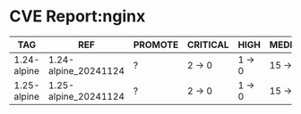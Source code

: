 # CVE Report:nginx
|     TAG     |         REF          | PROMOTE | CRITICAL |  HIGH  |  MEDIUM  |  LOW   | UNKNOWN |
|-------------|----------------------|---------|----------|--------|----------|--------|---------|
| 1.24-alpine | 1.24-alpine_20241124 | ?       | 2 -> 0   | 1 -> 0 | 15 -> 12 | 2 -> 0 | 0 -> 0  |
| 1.25-alpine | 1.25-alpine_20241124 | ?       | 2 -> 0   | 1 -> 0 | 15 -> 12 | 2 -> 0 | 0 -> 0  |
